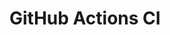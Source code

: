 # GitHub Actions CI
































































































































































































































































































































































































































































































































































































































































































































































































































































































































































































































































































































































































































































































































































































































































































































































































































































































































































































































































































































































